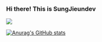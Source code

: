 ### Hi there! This is SungJieundev

<a href="mailto:sungjieun.dev@gmail.com" target="_blank"><img src="https://img.shields.io/badge/Gmail-EA4335?style=flat-square&logo=Gmail&logoColor=white"/></a>

[![Anurag's GitHub stats](https://github-readme-stats.vercel.app/api?username=SungJieundev)](https://github.com/SungJieundev/github-readme-stats)
